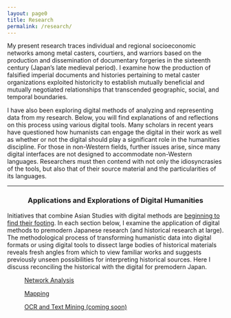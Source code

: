 ```yaml
---
layout: page0
title: Research
permalink: /research/
---
```


My present research traces individual and regional socioeconomic networks among metal casters, courtiers, and warriors based on the production and dissemination of documentary forgeries in the sixteenth century (Japan’s late medieval period). I examine how the production of falsified imperial documents and histories pertaining to metal caster organizations exploited historicity to establish mutually beneficial and mutually negotiated relationships that transcended geographic, social, and temporal boundaries.

I have also been exploring digital methods of analyzing and representing data from my research. Below, you will find explanations of and reflections on this process using various digital tools. Many scholars in recent years have questioned how humanists can engage the digital in their work as well as whether or not the digital should play a significant role in the humanities discipline. For those in non-Western fields, further issues arise, since many digital interfaces are not designed to accommodate non-Western languages. Researchers must then contend with not only the idiosyncrasies of the tools, but also that of their source material and the particularities of its languages.

<p></p>
<hr class="style14">
<center><h3>Applications and Explorations of Digital Humanities</h3></center>
<p></p>

Initiatives that combine Asian Studies with digital methods are <a href="http://dhasia.org">beginning to find their footing</a>. In each section below, I examine the application of digital methods to premodern Japanese research (and historical research at large). The methodological process of transforming humanistic data into digital formats or using digital tools to dissect large bodies of historical materials reveals fresh angles from which to view familiar works and suggests previously unseen possibilities for interpreting historical sources. Here I discuss reconciling the historical with the digital for premodern Japan.
<p></p>
<section class="thumbnail-grid flex">
			<a href="/DH/network_analysis/" class="flex-item">
				<figure class="i1">
					<figcaption>Network Analysis</figcaption>
				</figure>
			</a>
			<a href="/DH/mapping/" class="flex-item">
				<figure class="i2">
					<figcaption>Mapping</figcaption>
				</figure>
			</a>
			<a href="#!" class="flex-item">
				<figure class="i3">
					<figcaption>OCR and Text Mining (coming soon)</figcaption>
				</figure>
			</a>
</section>
